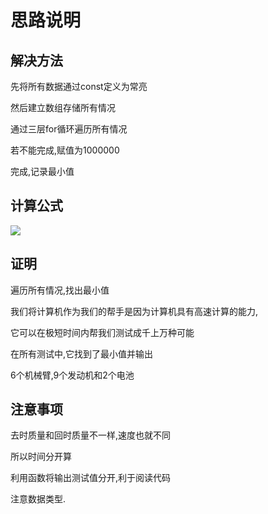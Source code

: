 # 思路说明


## 解决方法


先将所有数据通过const定义为常亮

然后建立数组存储所有情况

通过三层for循环遍历所有情况

若不能完成,赋值为1000000

完成,记录最小值


## 计算公式

![](http://chart.googleapis.com/chart?cht=tx&chl=Velocity=Power-0.5*Mass)


## 证明

遍历所有情况,找出最小值

我们将计算机作为我们的帮手是因为计算机具有高速计算的能力,

它可以在极短时间内帮我们测试成千上万种可能

在所有测试中,它找到了最小值并输出

6个机械臂,9个发动机和2个电池




## 注意事项

去时质量和回时质量不一样,速度也就不同

所以时间分开算

利用函数将输出测试值分开,利于阅读代码

注意数据类型.
